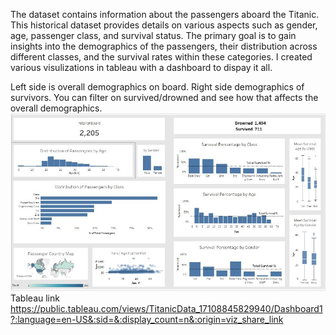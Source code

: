 The dataset contains information about the passengers aboard the Titanic. This historical dataset provides details on various aspects such as gender, age, passenger class, and survival status. The primary goal is to gain insights into the demographics of the passengers, their distribution across different classes, and the survival rates within these categories.
I created various visulizations in tableau with a dashboard to dispay it all. 

Left side is overall demographics on board.
Right side demographics of survivors.
You can filter on survived/drowned and see how that affects the overall demographics.  
<img src="Capture.JPG">  
Tableau link 
https://public.tableau.com/views/TitanicData_17108845829940/Dashboard1?:language=en-US&:sid=&:display_count=n&:origin=viz_share_link
